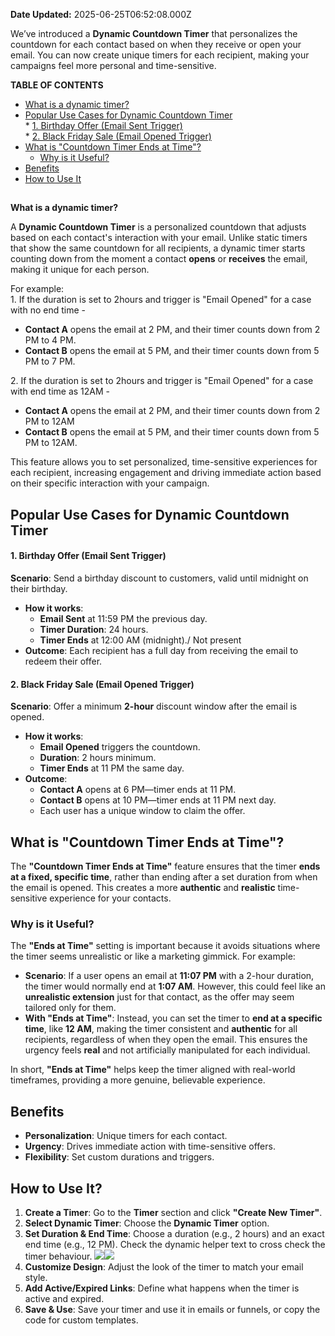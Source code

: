 **Date Updated:** 2025-06-25T06:52:08.000Z
  
  
We’ve introduced a **Dynamic Countdown Timer** that personalizes the countdown for each contact based on when they receive or open your email. You can now create unique timers for each recipient, making your campaigns feel more personal and time-sensitive.

  
**TABLE OF CONTENTS**

* [What is a dynamic timer?](#%E2%80%8B%E2%80%8BWhat-is-a-dynamic-timer?)
* [Popular Use Cases for Dynamic Countdown Timer](#Popular-Use-Cases-for-Dynamic-Countdown-Timer)  
      * [1\. Birthday Offer (Email Sent Trigger)](#1.-Birthday-Offer-%28Email-Sent-Trigger%29)  
      * [2\. Black Friday Sale (Email Opened Trigger)](#2.-Black-Friday-Sale-%28Email-Opened-Trigger%29)
* [What is "Countdown Timer Ends at Time"?](#What-is-)  
   * [Why is it Useful?](#Why-is-it-Useful?)
* [Benefits](#Benefits)
* [How to Use It](#How-to-Use-It)

##   
**What is a dynamic timer?** 

A **Dynamic Countdown Timer** is a personalized countdown that adjusts based on each contact's interaction with your email. Unlike static timers that show the same countdown for all recipients, a dynamic timer starts counting down from the moment a contact **opens** or **receives** the email, making it unique for each person.

For example:  
1\. If the duration is set to 2hours and trigger is "Email Opened" for a case with no end time - 

* **Contact A** opens the email at 2 PM, and their timer counts down from 2 PM to 4 PM.
* **Contact B** opens the email at 5 PM, and their timer counts down from 5 PM to 7 PM.

2\. If the duration is set to 2hours and trigger is "Email Opened" for a case with end time as 12AM - 

* **Contact A** opens the email at 2 PM, and their timer counts down from 2 PM to 12AM
* **Contact B** opens the email at 5 PM, and their timer counts down from 5 PM to 12AM.

This feature allows you to set personalized, time-sensitive experiences for each recipient, increasing engagement and driving immediate action based on their specific interaction with your campaign.
  
  
## **Popular Use Cases for Dynamic Countdown Timer**

#### **1\. Birthday Offer (Email Sent Trigger)**

**Scenario**: Send a birthday discount to customers, valid until midnight on their birthday.

* **How it works**:  
   * **Email Sent** at 11:59 PM the previous day.  
   * **Timer Duration**: 24 hours.  
   * **Timer Ends** at 12:00 AM (midnight)./ Not present
* **Outcome**: Each recipient has a full day from receiving the email to redeem their offer.

#### **2\. Black Friday Sale (Email Opened Trigger)**

**Scenario**: Offer a minimum **2-hour** discount window after the email is opened.

* **How it works**:  
   * **Email Opened** triggers the countdown.  
   * **Duration**: 2 hours minimum.  
   * **Timer Ends** at 11 PM the same day.
* **Outcome**:  
   * **Contact A** opens at 6 PM—timer ends at 11 PM.  
   * **Contact B** opens at 10 PM—timer ends at 11 PM next day.  
   * Each user has a unique window to claim the offer.
  
  
## **What is "Countdown Timer Ends at Time"?**

The **"Countdown Timer Ends at Time"** feature ensures that the timer **ends at a fixed, specific time**, rather than ending after a set duration from when the email is opened. This creates a more **authentic** and **realistic** time-sensitive experience for your contacts.

### **Why is it Useful?**

The **"Ends at Time"** setting is important because it avoids situations where the timer seems unrealistic or like a marketing gimmick. For example:

* **Scenario**: If a user opens an email at **11:07 PM** with a 2-hour duration, the timer would normally end at **1:07 AM**. However, this could feel like an **unrealistic extension** just for that contact, as the offer may seem tailored only for them.
* **With "Ends at Time"**: Instead, you can set the timer to **end at a specific time**, like **12 AM**, making the timer consistent and **authentic** for all recipients, regardless of when they open the email. This ensures the urgency feels **real** and not artificially manipulated for each individual.

In short, **"Ends at Time"** helps keep the timer aligned with real-world timeframes, providing a more genuine, believable experience.

  
## **Benefits**

* **Personalization**: Unique timers for each contact.
* **Urgency**: Drives immediate action with time-sensitive offers.
* **Flexibility**: Set custom durations and triggers.
  
  
## **How to Use It?**

1. **Create a Timer**: Go to the **Timer** section and click **"Create New Timer"**.
2. **Select Dynamic Timer**: Choose the **Dynamic Timer** option.
3. **Set Duration & End Time**: Choose a duration (e.g., 2 hours) and an exact end time (e.g., 12 PM). Check the dynamic helper text to cross check the timer behaviour. ![](https://s3.amazonaws.com/cdn.freshdesk.com/data/helpdesk/attachments/production/155041974468/original/c7UMkRwhVQM_s7D8_F3WXrGOHr188NXQcg.png?1740068614)![](https://s3.amazonaws.com/cdn.freshdesk.com/data/helpdesk/attachments/production/155039407439/original/4G1nAt36ba6zVFQW89c7oB1GxQ17bBdKQg.png?1736257747)
4. **Customize Design**: Adjust the look of the timer to match your email style.
5. **Add Active/Expired Links**: Define what happens when the timer is active and expired.
6. **Save & Use**: Save your timer and use it in emails or funnels, or copy the code for custom templates.